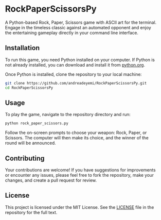 # RockPaperScissorsPy

A Python-based Rock, Paper, Scissors game with ASCII art for the terminal. Engage in the timeless classic against an automated opponent and enjoy the entertaining gameplay directly in your command line interface.

## Installation

To run this game, you need Python installed on your computer. If Python is not already installed, you can download and install it from [python.org](https://www.python.org/downloads/).

Once Python is installed, clone the repository to your local machine:

```bash
git clone https://github.com/andreadeyemi/RockPaperScissorsPy.git
cd RockPaperScissorsPy
```

## Usage

To play the game, navigate to the repository directory and run:

```bash
python rock_paper_scissors.py
```

Follow the on-screen prompts to choose your weapon: Rock, Paper, or Scissors. The computer will then make its choice, and the winner of the round will be announced.

## Contributing

Your contributions are welcome! If you have suggestions for improvements or encounter any issues, please feel free to fork the repository, make your changes, and create a pull request for review.

## License

This project is licensed under the MIT License. See the [LICENSE](LICENSE) file in the repository for the full text.

